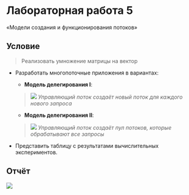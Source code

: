 # Лабораторная работа 5
«Модели создания и функционирования потоков»

## Условие
> Реализовать умножение матрицы на вектор

* Разработать многопоточные приложения в вариантах:
	* **Модель делегирования I**: 
	> ![](http://res.cloudinary.com/dzsjwgjii/image/upload/v1493855905/ps-5-1.png)
  > *Управляющий поток создаёт новый поток для каждого нового запроса*

	* **Модель делегирования II**:
  > ![](http://res.cloudinary.com/dzsjwgjii/image/upload/v1493855905/ps-5-2.png)
  > *Управляющий поток создаёт пул потоков, которые обрабатывают все запросы*

* Представить таблицу с результатами вычислительных экспериментов.

## Отчёт
![](http://res.cloudinary.com/dzsjwgjii/image/upload/v1493992391/ps-5-3.png)